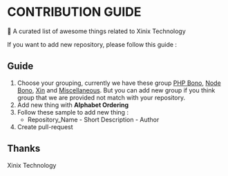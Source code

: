 # CONTRIBUTION GUIDE
:star2: A curated list of awesome things related to Xinix Technology

If you want to add new repository, please follow this guide :

## Guide 

1. Choose your grouping, currently we have these group [PHP Bono](#phpbono), [Node Bono](#nodebono), [Xin](#xin) and [Miscellaneous](#misc). But you can add new group if you think group that we are provided not match with your repository.
2. Add new thing with **Alphabet Ordering**
3. Follow these sample to add new thing : 
	-	Repository_Name - Short Description - Author
4. Create pull-request


## Thanks
Xinix Technology
